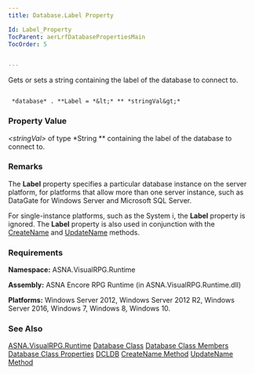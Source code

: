 ```yaml
---
title: Database.Label Property

Id: Label_Property
TocParent: aerLrfDatabasePropertiesMain
TocOrder: 5


---
```


Gets or sets a string containing the label of the database to connect to.

```

 *database* . **Label = *&lt;* ** *stringVal&gt;*  
```

### Property Value
*&lt;stringVal&gt;* of type *String ** containing the label of the database to connect to. 

### Remarks
The **Label** property specifies a particular database instance on the server platform, for platforms that allow more than one server instance, such as DataGate for Windows Server and Microsoft SQL Server. 

For single-instance platforms, such as the System i, the **Label** property is ignored. The **Label** property is also used in conjunction with the [CreateName](CreateName_Method.html) and [UpdateName](UpdateName_Method.html) methods. 

### Requirements
**Namespace:** ASNA.VisualRPG.Runtime 

**Assembly:** ASNA Encore RPG Runtime (in ASNA.VisualRPG.Runtime.dll) 

**Platforms:** Windows Server 2012, Windows Server 2012 R2, Windows Server 2016, Windows 7, Windows 8, Windows 10. 

### See Also
[ASNA.VisualRPG.Runtime](aerLrfRuntimeNamespace.html)
[Database Class](Date_Formats.html)
[Database Class Members](aerLrfDatabasePropertiesMain.html)
[Database Class Properties](aerLrfDatabasePropertiesMain.html)
[DCLDB](DCLDB.html)
[CreateName Method](CreateName_Method.html)
[UpdateName Method](UpdateName_Method.html) 
